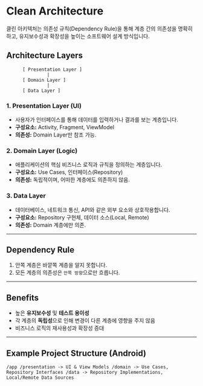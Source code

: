 # Clean Architecture

클린 아키텍처는 의존성 규칙(Dependency Rule)을 통해 계층 간의 의존성을 명확히 하고, 유지보수성과 확장성을 높이는 소프트웨어 설계 방식입니다.

## Architecture Layers

```
      [ Presentation Layer ]
               |
      [ Domain Layer ]
               |
      [ Data Layer ]
```

### 1. Presentation Layer (UI)

- 사용자가 인터페이스를 통해 데이터를 입력하거나 결과를 보는 계층입니다.
- **구성요소:** Activity, Fragment, ViewModel
- **의존성:** Domain Layer만 참조 가능.

### 2. Domain Layer (Logic)

- 애플리케이션의 핵심 비즈니스 로직과 규칙을 정의하는 계층입니다.
- **구성요소:** Use Cases, 인터페이스(Repository)
- **의존성:** 독립적이며, 어떠한 계층에도 의존하지 않음.

### 3. Data Layer

- 데이터베이스, 네트워크 통신, API와 같은 외부 요소와 상호작용합니다.
- **구성요소:** Repository 구현체, 데이터 소스(Local, Remote)
- **의존성:** Domain 계층에만 의존.

---

## Dependency Rule

1. 안쪽 계층은 바깥쪽 계층을 알지 못합니다.
2. 모든 계층의 의존성은 `안쪽 방향`으로만 흐릅니다.

---

## Benefits

- 높은 **유지보수성** 및 **테스트 용이성**
- 각 계층의 **독립성**으로 인해 변경이 다른 계층에 영향을 주지 않음
- 비즈니스 로직의 재사용성과 확장성 증대

---

## Example Project Structure (Android)

```
/app /presentation -> UI & View Models /domain -> Use Cases, Repository Interfaces /data -> Repository Implementations, Local/Remote Data Sources
```

